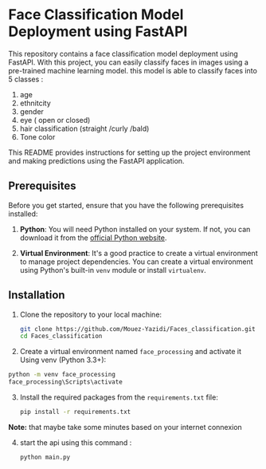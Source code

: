 # Face Classification Model Deployment using FastAPI

This repository contains a face classification model deployment using FastAPI. With this project, you can easily classify faces in images using a pre-trained machine learning model. 
this model is able to classify faces into 5 classes :
 1. age  
 2. ethnitcity  
 3. gender
 4. eye ( open or closed)
 5. hair classification (straight /curly /bald)
 6. Tone color

This README provides instructions for setting up the project environment and making predictions using the FastAPI application.


## Prerequisites

Before you get started, ensure that you have the following prerequisites installed:

1. **Python**: You will need Python installed on your system. If not, you can download it from the [official Python website](https://www.python.org/downloads/).

2. **Virtual Environment**: It's a good practice to create a virtual environment to manage project dependencies. You can create a virtual environment using Python's built-in `venv` module or install `virtualenv`.

## Installation

1. Clone the repository to your local machine:

   ```bash
   git clone https://github.com/Mouez-Yazidi/Faces_classification.git
   cd Faces_classification

2. Create a virtual environment named `face_processing` and activate it Using venv (Python 3.3+):

  ```bash
  python -m venv face_processing
  face_processing\Scripts\activate
  ```

3. Install the required packages from the `requirements.txt` file:

    ```bash
    pip install -r requirements.txt
    ```
**Note:** that maybe take some minutes based on your internet connexion

4. start the api using this command :
   ```python
   python main.py

